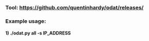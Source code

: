 ### Tool: https://github.com/quentinhardy/odat/releases/

### Example usage:

#### 1) ./odat.py all -s IP_ADDRESS
